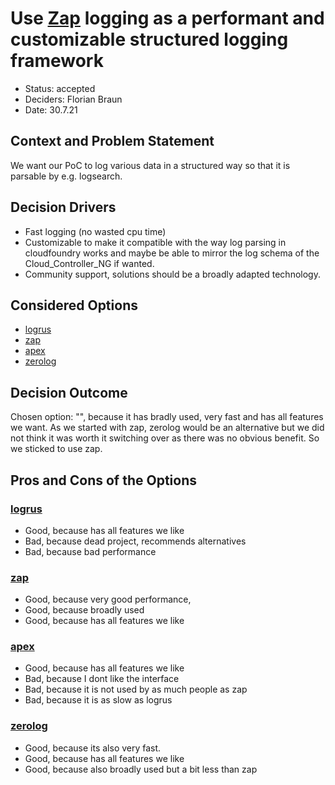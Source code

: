 # Use [Zap](https://github.com/uber-go/zap) logging as a performant and customizable structured logging framework

* Status: accepted
* Deciders: Florian Braun
* Date: 30.7.21

## Context and Problem Statement

We want our PoC to log various data in a structured way so that it is parsable by e.g. logsearch.

## Decision Drivers

* Fast logging (no wasted cpu time)
* Customizable to make it compatible with the way log parsing in cloudfoundry works and maybe be able to mirror the log schema of the Cloud_Controller_NG if wanted.
* Community support, solutions should be a broadly adapted technology.

## Considered Options

* [logrus](https://github.com/sirupsen/logrus)
* [zap](https://github.com/uber-go/zap)
* [apex](https://github.com/apex/log)
* [zerolog](https://github.com/rs/zerolog)

## Decision Outcome

Chosen option: "", because it has bradly used, very fast and has all features we want.
As we started with zap, zerolog would be an alternative but we did not think it was worth it switching over as there was no obvious benefit.
So we sticked to use zap.

## Pros and Cons of the Options <!-- optional -->

### [logrus](https://github.com/sirupsen/logrus)

* Good, because has all features we like
* Bad, because dead project, recommends alternatives
* Bad, because bad performance

### [zap](https://github.com/uber-go/zap)

* Good, because very good performance,
* Good, because broadly used
* Good, because has all features we like

### [apex](https://github.com/apex/log)

* Good, because has all features we like
* Bad, because I dont like the interface
* Bad, because it is not used by as much people as zap
* Bad, because it is as slow as logrus

### [zerolog](https://github.com/rs/zerolog)

* Good, because its also very fast.
* Good, because has all features we like
* Good, because also broadly used but a bit less than zap